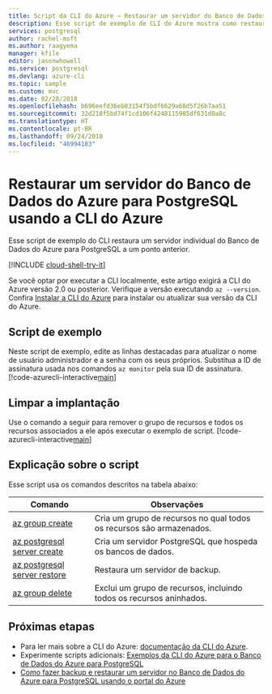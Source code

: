 ```yaml
---
title: Script da CLI do Azure – Restaurar um servidor do Banco de Dados do Azure para PostgreSQL
description: Esse script de exemplo de CLI do Azure mostra como restaurar um servidor de Banco de Dados do Azure para PostgreSQL e seus bancos de dados a um ponto anterior.
services: postgresql
author: rachel-msft
ms.author: raagyema
manager: kfile
editor: jasonwhowell
ms.service: postgresql
ms.devlang: azure-cli
ms.topic: sample
ms.custom: mvc
ms.date: 02/28/2018
ms.openlocfilehash: b696eefd36eb83154f5bdf6629a68d5f26b7aa51
ms.sourcegitcommit: 32d218f5bd74f1cd106f4248115985df631d0a8c
ms.translationtype: HT
ms.contentlocale: pt-BR
ms.lasthandoff: 09/24/2018
ms.locfileid: "46994183"
---
```

# <a name="restore-an-azure-database-for-postgresql-server-using-azure-cli"></a>Restaurar um servidor do Banco de Dados do Azure para PostgreSQL usando a CLI do Azure
Esse script de exemplo do CLI restaura um servidor individual do Banco de Dados do Azure para PostgreSQL a um ponto anterior.

[!INCLUDE [cloud-shell-try-it](../../../includes/cloud-shell-try-it.md)]

Se você optar por executar a CLI localmente, este artigo exigirá a CLI do Azure versão 2.0 ou posterior. Verifique a versão executando `az --version`. Confira [Instalar a CLI do Azure]( /cli/azure/install-azure-cli) para instalar ou atualizar sua versão da CLI do Azure.

## <a name="sample-script"></a>Script de exemplo
Neste script de exemplo, edite as linhas destacadas para atualizar o nome de usuário administrador e a senha com os seus próprios. Substitua a ID de assinatura usada nos comandos `az monitor` pela sua ID de assinatura.
[!code-azurecli-interactive[main](../../../cli_scripts/postgresql/backup-restore/backup-restore.sh?highlight=18-19 "Restore Azure Database for PostgreSQL.")]

## <a name="clean-up-deployment"></a>Limpar a implantação
Use o comando a seguir para remover o grupo de recursos e todos os recursos associados a ele após executar o exemplo de script. 
[!code-azurecli-interactive[main](../../../cli_scripts/postgresql/backup-restore/delete-postgresql.sh  "Delete the resource group.")]

## <a name="script-explanation"></a>Explicação sobre o script
Esse script usa os comandos descritos na tabela abaixo:

| **Comando** | **Observações** |
|---|---|
| [az group create](/cli/azure/group#az_group_create) | Cria um grupo de recursos no qual todos os recursos são armazenados. |
| [az postgresql server create](/cli/azure/postgres/server#az-postgres-server-create) | Cria um servidor PostgreSQL que hospeda os bancos de dados. |
| [az postgresql server restore](/cli/azure/postgres/server#az-postgres-server-restore) | Restaura um servidor de backup. |
| [az group delete](/cli/azure/group#az_group_delete) | Exclui um grupo de recursos, incluindo todos os recursos aninhados. |

## <a name="next-steps"></a>Próximas etapas
- Para ler mais sobre a CLI do Azure: [documentação da CLI do Azure](/cli/azure).
- Experimente scripts adicionais: [Exemplos da CLI do Azure para o Banco de Dados do Azure para PostgreSQL](../sample-scripts-azure-cli.md)
- [Como fazer backup e restaurar um servidor no Banco de Dados do Azure para PostgreSQL usando o portal do Azure](../howto-restore-server-portal.md)
